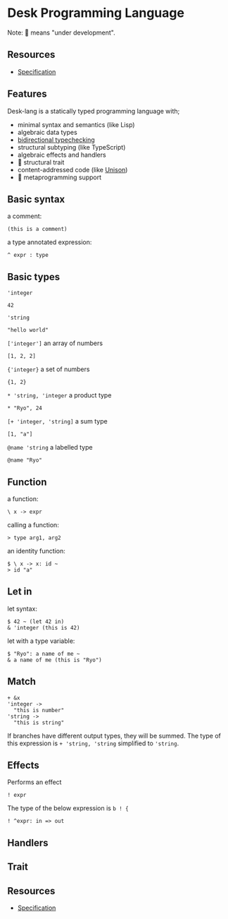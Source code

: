 # Desk Programming Language

Note: 🚧 means "under development".

## Resources

- [Specification](/docs/language/specification.md)

## Features

Desk-lang is a statically typed programming language with;

- minimal syntax and semantics (like Lisp)
- algebraic data types
- [bidirectional typechecking](https://arxiv.org/abs/1306.6032)
- structural subtyping (like TypeScript)
- algebraic effects and handlers
- 🚧 structural trait
- content-addressed code (like [Unison](https://www.unison-lang.org/learn/the-big-idea/))
- 🚧 metaprogramming support

## Basic syntax

a comment:
```desk
(this is a comment)
```

a type annotated expression:
```desk
^ expr : type
```

## Basic types

`'integer`
```desk
42
```

`'string`
```desk
"hello world"
```

`['integer']` an array of numbers
```desk
[1, 2, 2]
```

`{'integer}` a set of numbers
```desk
{1, 2}
```

`* 'string, 'integer` a product type
```desk
* "Ryo", 24
```

`[+ 'integer, 'string]` a sum type
```desk
[1, "a"]
```

`@name 'string` a labelled type
```desk
@name "Ryo"
```

## Function

a function:
```desk
\ x -> expr
```

calling a function:
```desk
> type arg1, arg2
```

an identity function:
```desk
$ \ x -> x: id ~
> id "a"
```

## Let in

let syntax:
```desk
$ 42 ~ (let 42 in)
& 'integer (this is 42)
```

let with a type variable:
```desk
$ "Ryo": a name of me ~
& a name of me (this is "Ryo")
```

## Match

```desk
+ &x
'integer ->
  "this is number"
'string ->
  "this is string"
```

If branches have different output types, they will be summed.
The type of this expression is `+ 'string, 'string` simplified to `'string`.

## Effects

Performs an effect
```
! expr
```

The type of the below expression is `b ! {`
```
! ^expr: in => out
```

## Handlers

## Trait

## Resources

- [Specification](/docs/language/specification.md)
